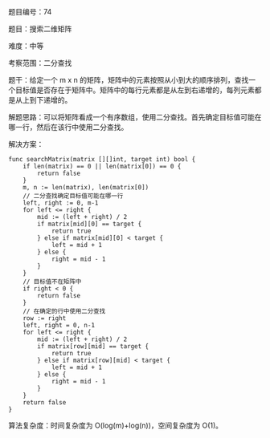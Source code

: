 题目编号：74

题目：搜索二维矩阵

难度：中等

考察范围：二分查找

题干：给定一个 m x n 的矩阵，矩阵中的元素按照从小到大的顺序排列，查找一个目标值是否存在于矩阵中。矩阵中的每行元素都是从左到右递增的，每列元素都是从上到下递增的。

解题思路：可以将矩阵看成一个有序数组，使用二分查找。首先确定目标值可能在哪一行，然后在该行中使用二分查找。

解决方案：

```
func searchMatrix(matrix [][]int, target int) bool {
    if len(matrix) == 0 || len(matrix[0]) == 0 {
        return false
    }
    m, n := len(matrix), len(matrix[0])
    // 二分查找确定目标值可能在哪一行
    left, right := 0, m-1
    for left <= right {
        mid := (left + right) / 2
        if matrix[mid][0] == target {
            return true
        } else if matrix[mid][0] < target {
            left = mid + 1
        } else {
            right = mid - 1
        }
    }
    // 目标值不在矩阵中
    if right < 0 {
        return false
    }
    // 在确定的行中使用二分查找
    row := right
    left, right = 0, n-1
    for left <= right {
        mid := (left + right) / 2
        if matrix[row][mid] == target {
            return true
        } else if matrix[row][mid] < target {
            left = mid + 1
        } else {
            right = mid - 1
        }
    }
    return false
}
```

算法复杂度：时间复杂度为 O(log(m)+log(n))，空间复杂度为 O(1)。